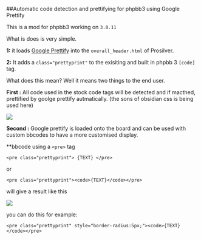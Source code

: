 ##Automatic code detection and prettifying for phpbb3 using Google Prettify 

This is a mod for phpbb3 working on `3.0.11`

What is does is very simple. 

**1:** it loads [Google Prettify](http://code.google.com/p/google-code-prettify/) into the `overall_header.html` of Prosilver.

**2:** It adds a `class="prettyprint"` to the exisiting and built in phpbb 3 `[code]` tag. 


What does this mean? Well it means two things to the end user.

**First :** All code used in the stock code tags will be detected and if macthed, prettified by goolge prettify autmatically. (the sons of obsidian css is being used here)

![](https://raw.github.com/randomessence/gPrettifyphpbb3mod/master/contrib/examples/code.png)

**Second :** Google prettify is loaded onto the board and can be used with custom bbcodes to have a more customised display.

**bbcode using a `<pre>` tag 

`<pre class="prettyprint">
{TEXT}
</pre>`

or

`<pre class="prettyprint"><code>{TEXT}</code></pre>`

will give a result like this


![](https://raw.github.com/randomessence/gPrettifyphpbb3mod/master/contrib/examples/bbcodecode.png)

you can do this for example:

`<pre class="prettyprint" style="border-radius:5px;"><code>{TEXT}</code></pre>`

